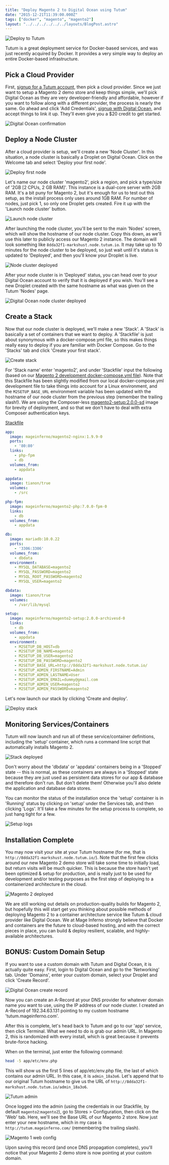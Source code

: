 ```yaml
---
title: "Deploy Magento 2 to Digital Ocean using Tutum"
date: "2015-12-21T11:39:00.000Z"
tags: ["docker", "magento", "magento2"]
layout: "../../../../../../layouts/BlogPost.astro"
---
```


![Deploy to Tutum](deploy-magento-2-digital-ocean-tutum.png)

Tutum is a great deployment service for Docker-based services, and was just recently acquired by Docker. It provides a very simple way to deploy an entire Docker-based infrastructure.

## Pick a Cloud Provider

First, <a href='https://www.tutum.co/' target='_blank'>signup for a Tutum account</a>, then pick a cloud provider. Since we just want to setup a Magento 2 demo store and keep things simple, we'll pick Digital Ocean as they are very developer-friendly and affordable, however if you want to follow along with a different provider, the process is nearly the same. Go ahead and click 'Add Credentials', <a href='https://www.digitalocean.com/?refcode=187facf6e316' target='_blank'>signup with Digital Ocean</a>, and accept things to link it up. They'll even give you a $20 credit to get started.

![Digital Ocean confirmation](tutum-digital-ocean-confirmation.png)

## Deploy a Node Cluster

After a cloud provider is setup, we'll create a new 'Node Cluster'. In this situation, a node cluster is basically a Droplet on Digital Ocean. Click on the Welcome tab and select 'Deploy your first node'.

![Deploy first node](tutum-deploy-first-node.png)

Let's name our node cluster 'magento2', pick a region, and pick a type/size of '2GB [2 CPUs, 2 GB RAM]'. This instance is a dual-core server with 2GB RAM. It's a bit puny for Magento 2, but it's enough for us to test out this setup, as the install process only uses around 1GB RAM. For number of nodes, just pick 1, so only one Droplet gets created. Fire it up with the 'Launch node cluster' button.

![Launch node cluster](tutum-launch-node-cluster.png)

After launching the node cluster, you'll be sent to the main 'Nodes' screen, which will show the hostname of our node cluster. Copy this down, as we'll use this later to publicly access our Magento 2 instance. The domain will look something like `8dda32f1-markshust.node.tutum.io`. It may take up to 10 minutes for the node cluster to be deployed, so just wait until it's status is updated to 'Deployed', and then you'll know your Droplet is live.

![Node cluster deployed](tutum-node-cluster-deployed.png)

After your node cluster is in 'Deployed' status, you can head over to your Digital Ocean account to verify that it is deployed if you wish. You'll see a new Droplet created with the same hostname as what was given on the Tutum 'Nodes' page.

![Digital Ocean node cluster deployed](digital-ocean-node-cluster-deployed.png)

## Create a Stack

Now that our node cluster is deployed, we'll make a new 'Stack'. A 'Stack' is basically a set of containers that we want to deploy. A 'Stackfile' is just about synonymous with a docker-compose.yml file, so this makes things really easy to deploy if you are familiar with Docker Compose. Go to the 'Stacks' tab and click 'Create your first stack'.

![Create stack](tutum-create-stack.png)

For 'Stack name' enter 'magento2', and under 'Stackfile' input the following (based on our <a href='https://github.com/mageinferno/magento2-docker-compose' target='_blank'>Magento 2 development docker-compose.yml file</a>). Note that this Stackfile has been slightly modified from our local docker-compose.yml development file to take things into account for a Linux environment, and the `M2SETUP_BASE_URL` environment variable has been updated with the hostname of our node cluster from the previous step (remember the trailing slash!). We are using the Composer-less <a href='https://hub.docker.com/r/mageinferno/magento2-setup/' target='_blank'>magento2-setup:2.0.0-sd</a> image for brevity of deployment, and so that we don't have to deal with extra Composer authentication keys.

<a href='https://github.com/mageinferno/magento2-stackfile/blob/master/Stackfile' target='_blank'>Stackfile</a>

```yaml
app:
  image: mageinferno/magento2-nginx:1.9.9-0
  ports:
    - '80:80'
  links:
    - php-fpm
    - db
  volumes_from:
    - appdata

appdata:
  image: tianon/true
  volumes:
    - /src

php-fpm:
  image: mageinferno/magento2-php:7.0.0-fpm-0
  links:
    - db
  volumes_from:
    - appdata

db:
  image: mariadb:10.0.22
  ports:
    - '3306:3306'
  volumes_from:
    - dbdata
  environment:
    - MYSQL_DATABASE=magento2
    - MYSQL_PASSWORD=magento2
    - MYSQL_ROOT_PASSWORD=magento2
    - MYSQL_USER=magento2

dbdata:
  image: tianon/true
  volumes:
    - /var/lib/mysql

setup:
  image: mageinferno/magento2-setup:2.0.0-archivesd-0
  links:
    - db
  volumes_from:
    - appdata
  environment:
    - M2SETUP_DB_HOST=db
    - M2SETUP_DB_NAME=magento2
    - M2SETUP_DB_USER=magento2
    - M2SETUP_DB_PASSWORD=magento2
    - M2SETUP_BASE_URL=http://8dda32f1-markshust.node.tutum.io/
    - M2SETUP_ADMIN_FIRSTNAME=Admin
    - M2SETUP_ADMIN_LASTNAME=User
    - M2SETUP_ADMIN_EMAIL=dummy@gmail.com
    - M2SETUP_ADMIN_USER=magento2
    - M2SETUP_ADMIN_PASSWORD=magento2
```

Let's now launch our stack by clicking 'Create and deploy'.

![Deploy stack](tutum-deploy-stack.png)

## Monitoring Services/Containers

Tutum will now launch and run all of these service/container definitions, including the 'setup' container, which runs a command line script that automatically installs Magento 2.

![Stack deployed](tutum-stack-deployed.png)

Don't worry about the 'dbdata' or 'appdata' containers being in a 'Stopped' state -- this is normal, as these containers are always in a 'Stopped' state because they are just used as persistent data stores for our app & database and therefore don't run. But don't delete them! Otherwise you'll also delete the application and database data stores.

You can monitor the status of the installation once the 'setup' container is in 'Running' status by clicking on 'setup' under the Services tab, and then clicking 'Logs'. It'll take a few minutes for the setup process to complete, so just hang tight for a few.

![Setup logs](tutum-setup-logs.png)

## Installation Complete

You may now visit your site at your Tutum hostname (for me, that is `http://8dda32f1-markshust.node.tutum.io/`). Note that the first few clicks around our new Magento 2 demo store will take some time to initially load, but return visits will be much quicker. This is because the store hasn't yet been optimized & setup for production, and is really just to be used for development and/or testing purposes as the first step of deploying to a containerized architecture in the cloud.

![Magento 2 deployed](magento-2-deployed.png)

We are still working out details on production-quality builds for Magento 2, but hopefully this will start get you thinking about possible methods of deploying Magento 2 to a container architecture service like Tutum & cloud provider like Digital Ocean. We at Mage Inferno strongly believe that Docker and containers are the future to cloud-based hosting, and with the correct pieces in place, you can build & deploy resilient, scalable, and highly-available architectures.

## BONUS: Custom Domain Setup

If you want to use a custom domain with Tutum and Digital Ocean, it is actually quite easy. First, login to Digital Ocean and go to the 'Networking' tab. Under 'Domains', enter your custom domain, select your Droplet and click 'Create Record'.

![Digital Ocean create record](digital-ocean-create-record.png)

Now you can create an A-Record at your DNS provider for whatever domain name you want to use, using the IP address of our node cluster. I created an A-Record of 192.34.63.131 pointing to my custom hostname 'tutum.mageinferno.com'.

After this is complete, let's head back to Tutum and go to our 'app' service, then click Terminal. What we need to do is grab our admin URL. In Magento 2, this is randomized with every install, which is great because it prevents brute-force hacking.

When on the terminal, just enter the following command:

```bash
head -5 app/etc/env.php
```

This will show us the first 5 lines of app/etc/env.php file, the last of which contains our admin URL. In this case, it is `admin_18a3o6`. Let's append that to our original Tutum hostname to give us the URL of `http://8dda32f1-markshust.node.tutum.io/admin_18a3o6`.

![Tutum admin](tutum-app-etc-env-admin.png)

Once logged into the admin (using the credentials in our Stackfile, by default `magento2`:`magento2`), go to Stores > Configuration, then click on the 'Web' tab. Here, we'll see the Base URL of our Magento 2 store. Now just enter your new hostname, which in my case is `http://tutum.mageinferno.com/` (remembering the trailing slash).

![Magento 1 web config](magento-2-web-config.png)

Upon saving this record (and once DNS propagation completes), you'll notice that your Magento 2 demo store is now pointing at your custom domain.
